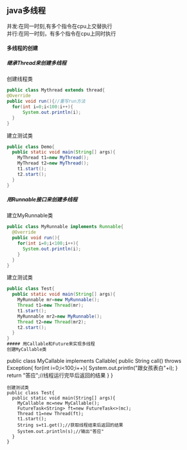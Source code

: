 ## java多线程
并发:在同一时刻,有多个指令在cpu上交替执行  
并行:在同一时刻，有多个指令在cpu上同时执行  
#### 多线程的创建
##### 继承Thread来创建多线程
创建线程类  
```java
public class Mythread extends thread{    
@Override  
public void run(){//重写run方法    
  for(int i=0;i<100:i++){   
      System.out.println(i);  
  }  
}  
```
建立测试类  
```java
public class Demo{  
  public static void main(String[] args){  
    MyThread t1=new MyThread();  
    MyThread t2=new MyThread(); 
    t1.start(); 
    t2.start();
  }    
}  
```
##### 用Runnable接口来创建多线程
建立MyRunnable类  
```java
public class MyRunnable implements Runnable{
  @Override
  public void run(){
    for(int i=0;i<100;i++){
      System.out.println(i);
    }
  }
}
```
建立测试类
```java
public class Test{
  public static void main(String[] args){
    MyRunnable mr=new MyRunnable();
    Thread t1=new Thread(mr);
    t1.start();
    MyRunnable mr2=new MyRunnable();
    Thread t2=new Thread(mr2);
    t2.start();
  } 
}
##### 用Callable和Future来实现多线程
创建MyCallable类
```
public class MyCallable implements Callable<String>{
  public String call() throws Exception{
    for(int i=0;i<100;i++){
      System.out.println("跟女孩表白"+i);
    }
    return "答应";//线程运行完毕后返回的结果
  }
}
```  
创建测试类 
public class Test{
  public static void main(String[] args){
    MyCallable mc=new MyCallable();
    FutureTask<String> ft=new FutureTask<>(mc);
    Thread t1=new Thread(ft);
    t1.start();
    String s=t1.get();//获取线程结束后返回的结果
    System.out.println(s);//输出"答应"  
  }
}
                            
                            
                            
